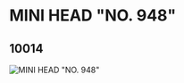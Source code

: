 # MINI HEAD "NO. 948"
## 10014
![MINI HEAD "NO. 948"](https://lc-www-live-s.legocdn.com/media/bricks/5/2/6000283.jpg)